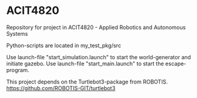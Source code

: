 # ACIT4820

Repository for project in ACIT4820 - Applied Robotics and Autonomous Systems

Python-scripts are located in my_test_pkg/src

Use launch-file "start_simulation.launch" to start the world-generator and initiate gazebo. 
Use launch-file "start_main.launch" to start the escape-program. 

This project depends on the Turtlebot3-package from ROBOTIS. https://github.com/ROBOTIS-GIT/turtlebot3
